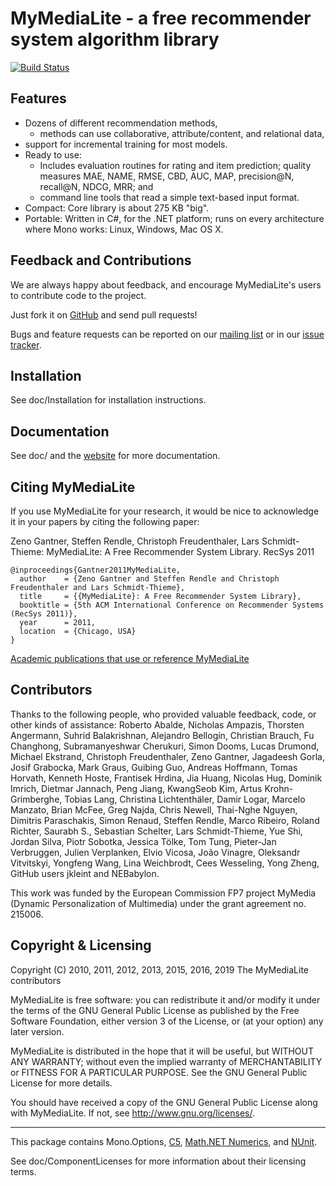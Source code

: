 MyMediaLite - a free recommender system algorithm library
=========================================================

[![Build Status](https://travis-ci.org/zenogantner/MyMediaLite.svg?branch=master)](https://travis-ci.org/zenogantner/MyMediaLite)


Features
--------

 - Dozens of different recommendation methods,
    - methods can use collaborative, attribute/content, and relational data,
 - support for incremental training for most models.
 - Ready to use:
    - Includes evaluation routines for rating and item prediction;
      quality measures MAE, NAME, RMSE, CBD, AUC, MAP, precision@N, recall@N,
      NDCG, MRR; and
    - command line tools that read a simple text-based input format.
 - Compact: Core library is about 275 KB "big".
 - Portable: Written in C#, for the .NET platform;
   runs on every architecture where Mono works: Linux, Windows, Mac OS X.


Feedback and Contributions
--------------------------

We are always happy about feedback, and encourage MyMediaLite's users to
contribute code to the project.

Just fork it on [GitHub](https://github.com/zenogantner/MyMediaLite) and send pull requests!

Bugs and feature requests can be reported on our
[mailing list](https://groups.google.com/group/mymedialite) or in our
[issue tracker](https://github.com/zenogantner/MyMediaLite/issues).


Installation
------------

See doc/Installation for installation instructions.


Documentation
-------------

See doc/ and the [website](http://mymedialite.net) for more documentation.


Citing MyMediaLite
------------------

If you use MyMediaLite for your research, it would be nice to acknowledge it
in your papers by citing the following paper:

Zeno Gantner, Steffen Rendle, Christoph Freudenthaler, Lars Schmidt-Thieme:
MyMediaLite: A Free Recommender System Library. RecSys 2011

```
@inproceedings{Gantner2011MyMediaLite,
  author    = {Zeno Gantner and Steffen Rendle and Christoph Freudenthaler and Lars Schmidt-Thieme},
  title     = {{MyMediaLite}: A Free Recommender System Library},
  booktitle = {5th ACM International Conference on Recommender Systems (RecSys 2011)},
  year      = 2011,
  location  = {Chicago, USA}
}
```


[Academic publications that use or reference MyMediaLite](https://scholar.google.de/scholar?q=mymedialite)


Contributors
------------

Thanks to the following people, who provided valuable feedback, code, or other
kinds of assistance:
Roberto Abalde, Nicholas Ampazis, Thorsten Angermann, Suhrid Balakrishnan,
Alejandro Bellogín, Christian Brauch, Fu Changhong, Subramanyeshwar Cherukuri,
Simon Dooms, Lucas Drumond, Michael Ekstrand, Christoph Freudenthaler,
Zeno Gantner, Jagadeesh Gorla, Josif Grabocka, Mark Graus, Guibing Guo,
Andreas Hoffmann, Tomas Horvath, Kenneth Hoste, Frantisek Hrdina, Jia Huang,
Nicolas Hug, Dominik Imrich, Dietmar Jannach, Peng Jiang, KwangSeob Kim,
Artus Krohn-Grimberghe, Tobias Lang, Christina Lichtenthäler, Damir Logar,
Marcelo Manzato, Brian McFee, Greg Najda, Chris Newell, Thai-Nghe Nguyen,
Dimitris Paraschakis, Simon Renaud, Steffen Rendle, Marco Ribeiro,
Roland Richter, Saurabh S., Sebastian Schelter, Lars Schmidt-Thieme, Yue Shi,
Jordan Silva, Piotr Sobotka, Jessica Tölke, Tom Tung, Pieter-Jan Verbruggen,
Julien Verplanken, Elvio Vicosa, João Vinagre, Oleksandr Vitvitskyi,
Yongfeng Wang, Lina Weichbrodt, Cees Wesseling, Yong Zheng, GitHub users
jkleint and NEBabylon.

This work was funded by the European Commission FP7 project MyMedia
(Dynamic Personalization of Multimedia) under the grant agreement no. 215006.


Copyright & Licensing
---------------------

Copyright (C) 2010, 2011, 2012, 2013, 2015, 2016, 2019 The MyMediaLite contributors

MyMediaLite is free software: you can redistribute it and/or modify
it under the terms of the GNU General Public License as published by
the Free Software Foundation, either version 3 of the License, or
(at your option) any later version.

MyMediaLite is distributed in the hope that it will be useful,
but WITHOUT ANY WARRANTY; without even the implied warranty of
MERCHANTABILITY or FITNESS FOR A PARTICULAR PURPOSE.  See the
GNU General Public License for more details.

You should have received a copy of the GNU General Public License
along with MyMediaLite.  If not, see <http://www.gnu.org/licenses/>.

----
This package contains Mono.Options, [C5](http://www.itu.dk/research/c5/), [Math.NET Numerics](http://numerics.mathdotnet.com),
and [NUnit](http://www.nunit.org).

See doc/ComponentLicenses for more information about their licensing terms.
